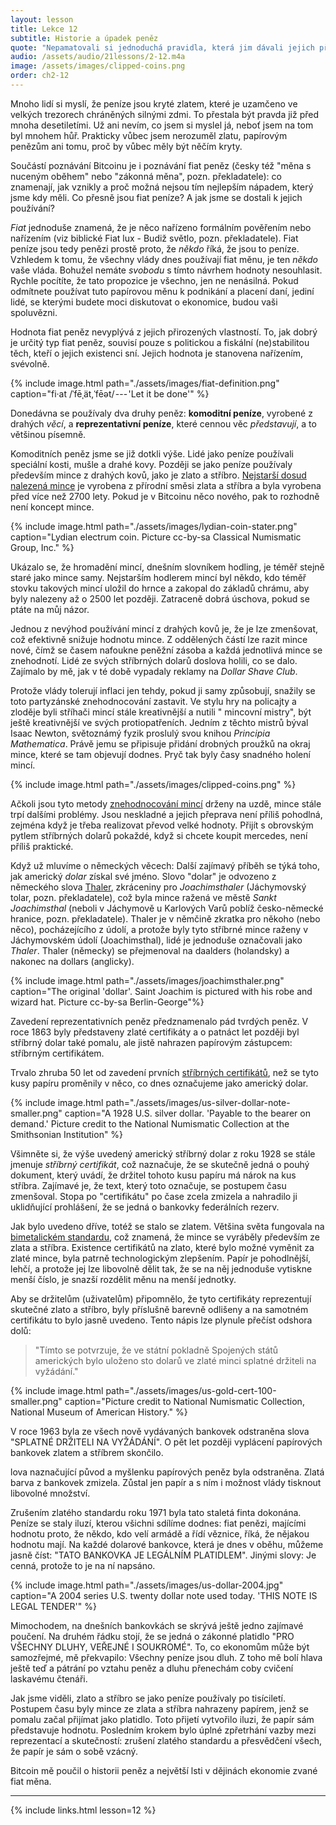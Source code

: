 ```yaml
---
layout: lesson
title: Lekce 12
subtitle: Historie a úpadek peněz
quote: "Nepamatovali si jednoduchá pravidla, která jim dávali jejich přátelé, jako například, že když vlezeš do ohně, spálí tě, a že když se nožem řízneš hodně hluboko do prstu, zpravidla to krvácí, a nikdy nezapomněla, že když vypiješ láhev s nápisem \"jed\", je téměř jisté, že se s tebou dřív nebo později nepohodne."
audio: /assets/audio/21lessons/2-12.m4a
image: /assets/images/clipped-coins.png
order: ch2-12
---
```


Mnoho lidí si myslí, že peníze jsou kryté zlatem, které je uzamčeno 
ve velkých trezorech chráněných silnými zdmi. To přestala být pravda již 
před mnoha desetiletími. Už ani nevím, co jsem si myslel já, neboť jsem 
na tom byl mnohem hůř. Prakticky vůbec jsem nerozuměl zlatu, papírovým 
penězům ani tomu, proč by vůbec měly být něčím kryty.

Součástí poznávání Bitcoinu je i poznávání fiat peněz (česky též "měna 
s nuceným oběhem" nebo "zákonná měna", pozn. překladatele): co znamenají, 
jak vznikly a proč možná nejsou tím nejlepším nápadem, který jsme kdy měli. 
Co přesně jsou fiat peníze? A jak jsme se dostali k jejich používání?

*Fiat* jednoduše znamená, že je něco nařízeno formálním pověřením nebo 
nařízením (viz biblické Fiat lux - Budiž světlo, pozn. překladatele). Fiat 
peníze jsou tedy penězi prostě proto, že *někdo* říká, že jsou to peníze. 
Vzhledem k tomu, že všechny vlády dnes používají fiat měnu, je ten *někdo* 
vaše vláda. Bohužel nemáte *svobodu* s tímto návrhem hodnoty nesouhlasit. 
Rychle pocítíte, že tato propozice je všechno, jen ne nenásilná. Pokud 
odmítnete používat tuto papírovou měnu k podnikání a placení daní, jediní 
lidé, se kterými budete moci diskutovat o ekonomice, budou vaši spoluvězni.

Hodnota fiat peněz nevyplývá z jejich přirozených vlastností. To, jak dobrý 
je určitý typ fiat peněz, souvisí pouze s politickou a fiskální (ne)stabilitou 
těch, kteří o jejich existenci sní. Jejich hodnota je stanovena nařízením, svévolně.

{% include image.html path="./assets/images/fiat-definition.png" caption="fi·at /ˈfēˌät,ˈfēət/ --- 'Let it be done'" %}

Donedávna se používaly dva druhy peněz: **komoditní peníze**, vyrobené 
z drahých *věcí*, a **reprezentativní peníze**, které cennou věc *představují*, 
a to většinou písemně.

Komoditních peněz jsme se již dotkli výše. Lidé jako peníze používali speciální 
kosti, mušle a drahé kovy. Později se jako peníze používaly především mince 
z drahých kovů, jako je zlato a stříbro. [Nejstarší dosud nalezená mince][oldest coin] je 
vyrobena z přírodní směsi zlata a stříbra a byla vyrobena před více než 2700 lety. 
Pokud je v Bitcoinu něco nového, pak to rozhodně není koncept mince.

{% include image.html path="./assets/images/lydian-coin-stater.png" caption="Lydian electrum coin. Picture cc-by-sa Classical Numismatic Group, Inc." %}

Ukázalo se, že hromadění mincí, dnešním slovníkem hodling, je téměř stejně 
staré jako mince samy. Nejstarším hodlerem mincí byl někdo, kdo téměř stovku 
takových mincí uložil do hrnce a zakopal do základů chrámu, aby byly nalezeny 
až o 2500 let později. Zatraceně dobrá úschova, pokud se ptáte na můj názor.

Jednou z nevýhod používání mincí z drahých kovů je, že je lze zmenšovat, což 
efektivně snižuje hodnotu mince. Z oddělených částí lze razit mince nové, čímž 
se časem nafoukne peněžní zásoba a každá jednotlivá mince se znehodnotí. Lidé 
ze svých stříbrných dolarů doslova holili, co se dalo. Zajímalo by mě, jak 
v té době vypadaly reklamy na *Dollar Shave Club*.

Protože vlády tolerují inflaci jen tehdy, pokud ji samy způsobují, snažily se 
toto partyzánské znehodnocování zastavit. Ve stylu hry na policajty a zloděje 
byli stříhači mincí stále kreativnější a nutili " mincovní mistry", být ještě 
kreativnější ve svých protiopatřeních. Jedním z těchto mistrů býval Isaac Newton, 
světoznámý fyzik proslulý svou knihou *Principia Mathematica*. Právě jemu se 
připisuje přidání drobných proužků na okraj mince, které se tam objevují dodnes. 
Pryč tak byly časy snadného holení mincí.

{% include image.html path="./assets/images/clipped-coins.png" %}

Ačkoli jsou tyto metody [znehodnocování mincí][coin debasement] drženy na uzdě, mince stále trpí 
dalšími problémy. Jsou neskladné a jejich přeprava není příliš pohodlná, zejména 
když je třeba realizovat převod velké hodnoty. Přijít s obrovským pytlem 
stříbrných dolarů pokaždé, když si chcete koupit mercedes, není příliš praktické.

Když už mluvíme o německých věcech: Další zajímavý příběh se týká toho, jak 
americký *dolar* získal své jméno. Slovo "dolar" je odvozeno z německého slova [Thaler], 
zkráceniny pro *Joachimsthaler* (Jáchymovský tolar, pozn. překladatele), což byla 
mince ražená ve městě *Sankt Joachimsthal* (neboli v Jáchymově u Karlových Varů 
poblíž česko-německé hranice, pozn. překladatele). Thaler je v němčině zkratka 
pro někoho (nebo něco), pocházejícího z údolí, a protože byly tyto stříbrné mince 
raženy v Jáchymovském údolí (Joachimsthal), lidé je jednoduše označovali jako *Thaler*. 
Thaler (německy) se přejmenoval na daalders (holandsky) a nakonec na dollars (anglicky).

{% include image.html path="./assets/images/joachimsthaler.png" caption="The original 'dollar'. Saint Joachim is pictured with his robe and wizard hat. Picture cc-by-sa Berlin-George"%}

Zavedení reprezentativních peněz předznamenalo pád tvrdých peněz. V roce 
1863 byly představeny zlaté certifikáty a o patnáct let později byl 
stříbrný dolar také pomalu, ale jistě nahrazen papírovým zástupcem: 
stříbrným certifikátem.

Trvalo zhruba 50 let od zavedení prvních [stříbrných certifikátů][silver certificates], než 
se tyto kusy papíru proměnily v něco, co dnes označujeme jako americký dolar.

{% include image.html path="./assets/images/us-silver-dollar-note-smaller.png" caption="A 1928 U.S. silver dollar. 'Payable to the bearer on demand.' Picture credit to the National Numismatic Collection at the Smithsonian Institution" %}

Všimněte si, že výše uvedený americký stříbrný dolar z roku 1928 se stále 
jmenuje *stříbrný certifikát*, což naznačuje, že se skutečně jedná o pouhý 
dokument, který uvádí, že držitel tohoto kusu papíru má nárok na kus stříbra. 
Zajímavé je, že text, který toto označuje, se postupem času zmenšoval. 
Stopa po "certifikátu" po čase zcela zmizela a nahradilo ji uklidňující 
prohlášení, že se jedná o bankovky federálních rezerv.

Jak bylo uvedeno dříve, totéž se stalo se zlatem. Většina světa fungovala 
na [bimetalickém standardu][bimetallic standard], což znamená, že mince se vyráběly především 
ze zlata a stříbra. Existence certifikátů na zlato, které bylo možné vyměnit 
za zlaté mince, byla patrně technologickým zlepšením. Papír je pohodlnější, 
lehčí, a protože jej lze libovolně dělit tak, že se na něj jednoduše vytiskne 
menší číslo, je snazší rozdělit měnu na menší jednotky.

Aby se držitelům (uživatelům) připomnělo, že tyto certifikáty reprezentují 
skutečné zlato a stříbro, byly příslušně barevně odlišeny a na samotném 
certifikátu to bylo jasně uvedeno. Tento nápis lze plynule přečíst odshora dolů:

> "Tímto se potvrzuje, že ve státní pokladně Spojených států amerických 
> bylo uloženo sto dolarů ve zlaté minci splatné držiteli na vyžádání."

{% include image.html path="./assets/images/us-gold-cert-100-smaller.png" caption="Picture credit to National Numismatic Collection, National Museum of American History." %}

V roce 1963 byla ze všech nově vydávaných bankovek odstraněna slova 
"SPLATNÉ DRŽITELI NA VYŽÁDÁNÍ". O pět let později vyplácení papírových 
bankovek zlatem a stříbrem skončilo.

lova naznačující původ a myšlenku papírových peněz byla odstraněna. Zlatá 
barva z bankovek zmizela. Zůstal jen papír a s ním i možnost vlády tisknout 
libovolné množství.

Zrušením zlatého standardu roku 1971 byla tato staletá finta dokonána. 
Peníze se staly iluzí, kterou všichni sdílíme dodnes: fiat penězi, majícími 
hodnotu proto, že někdo, kdo velí armádě a řídí věznice, říká, že nějakou 
hodnotu mají. Na každé dolarové bankovce, která je dnes v oběhu, můžeme 
jasně číst: "TATO BANKOVKA JE LEGÁLNÍM PLATIDLEM". Jinými slovy: Je cenná, 
protože to je na ní napsáno.

{% include image.html path="./assets/images/us-dollar-2004.jpg" caption="A 2004 series U.S. twenty dollar note used today. 'THIS NOTE IS LEGAL TENDER'" %}

Mimochodem, na dnešních bankovkách se skrývá ještě jedno zajímavé poučení. 
Na druhém řádku stojí, že se jedná o zákonné platidlo "PRO VŠECHNY DLUHY, 
VEŘEJNÉ I SOUKROMÉ". To, co ekonomům může být samozřejmé, mě překvapilo: 
Všechny peníze jsou dluh. Z toho mě bolí hlava ještě teď a pátrání po vztahu 
peněz a dluhu přenechám coby cvičení laskavému čtenáři.

Jak jsme viděli, zlato a stříbro se jako peníze používaly po tisíciletí. 
Postupem času byly mince ze zlata a stříbra nahrazeny papírem, jenž se pomalu 
začal přijímat jako platidlo. Toto přijetí vytvořilo iluzi, že papír sám 
představuje hodnotu. Posledním krokem bylo úplné zpřetrhání vazby mezi 
reprezentací a skutečností: zrušení zlatého standardu a přesvědčení všech, 
že papír je sám o sobě vzácný.

Bitcoin mě poučil o historii peněz a největší lsti v dějinách ekonomie 
zvané fiat měna.

---

{% include links.html lesson=12 %}

[oldest coin]: https://www.britishmuseum.org/explore/themes/money/the_origins_of_coinage.aspx
[coin debasement]: https://en.wikipedia.org/wiki/Methods_of_coin_debasement
[Thaler]: https://en.wikipedia.org/wiki/Thaler
[Berlin-George]: https://en.wikipedia.org/wiki/File:Bohemia,_Joachimsthaler_1525_Electrotype_Copy._VF._Obverse..jpg
[silver certificates]: https://en.wikipedia.org/wiki/Silver_certificate_%28United_States%29
[bimetallic standard]: https://en.wikipedia.org/wiki/Bimetallism
[Shelling Out: The Origins of Money]: https://nakamotoinstitute.org/shelling-out/

<!-- Wikipedia -->
[alice]: https://en.wikipedia.org/wiki/Alice%27s_Adventures_in_Wonderland
[carroll]: https://en.wikipedia.org/wiki/Lewis_Carroll
